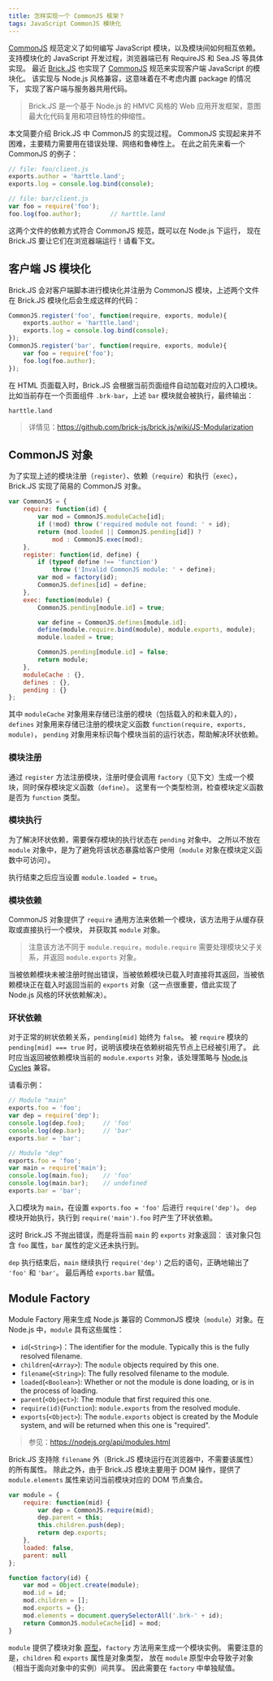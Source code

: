```yaml
---
title: 怎样实现一个 CommonJS 框架？
tags: JavaScript CommonJS 模块化
---
```


[CommonJS][cmjs] 规范定义了如何编写 JavaScript 模块，以及模块间如何相互依赖。
支持模块化的 JavaScript 开发过程，浏览器端已有 RequireJS 和 Sea.JS 等具体实现。
最近 [Brick.JS](https://github.com/brick-js/brick.js) 也实现了
[CommonJS][cmjs] 规范来实现客户端 JavaScript 的模块化。
该实现与 Node.js 风格兼容，这意味着在不考虑内置 package 的情况下，
实现了客户端与服务器共用代码。

> Brick.JS 是一个基于 Node.js 的 HMVC 风格的 Web 应用开发框架，意图最大化代码复用和项目特性的伸缩性。

本文简要介绍 Brick.JS 中 CommonJS 的实现过程。
CommonJS 实现起来并不困难，主要精力需要用在错误处理、网络和鲁棒性上。
在此之前先来看一个 CommonJS 的例子：

```javascript
// file: foo/client.js
exports.author = 'harttle.land';
exports.log = console.log.bind(console);

// file: bar/client.js
var foo = require('foo');
foo.log(foo.author);        // harttle.land
```

这两个文件的依赖方式符合 CommonJS 规范，既可以在 Node.js 下运行，
现在 Brick.JS 要让它们在浏览器端运行！请看下文。

<!--more-->

## 客户端 JS 模块化

Brick.JS 会对客户端脚本进行模块化并注册为 CommonJS 模块，上述两个文件在 Brick.JS 模块化后会生成这样的代码：

```javascript
CommonJS.register('foo', function(require, exports, module){
    exports.author = 'harttle.land';
    exports.log = console.log.bind(console);
});
CommonJS.register('bar', function(require, exports, module){
    var foo = require('foo');
    foo.log(foo.author);
});
```

在 HTML 页面载入时，Brick.JS 会根据当前页面组件自动加载对应的入口模块。
比如当前存在一个页面组件 `.brk-bar`，上述 `bar` 模块就会被执行，最终输出：

```
harttle.land
```

> 详情见：<https://github.com/brick-js/brick.js/wiki/JS-Modularization>

## CommonJS 对象

为了实现上述的模块注册（`register`）、依赖（`require`）和执行（`exec`），
Brick.JS 实现了简易的 CommonJS 对象。

```javascript
var CommonJS = {
    require: function(id) {
        var mod = CommonJS.moduleCache[id];
        if (!mod) throw ('required module not found: ' + id);
        return (mod.loaded || CommonJS.pending[id]) ? 
            mod : CommonJS.exec(mod);
    },
    register: function(id, define) {
        if (typeof define !== 'function')
            throw ('Invalid CommonJS module: ' + define);
        var mod = factory(id);
        CommonJS.defines[id] = define;
    },
    exec: function(module) {
        CommonJS.pending[module.id] = true;

        var define = CommonJS.defines[module.id];
        define(module.require.bind(module), module.exports, module);
        module.loaded = true;

        CommonJS.pending[module.id] = false;
        return module;
    },
    moduleCache : {},
    defines : {},
    pending : {} 
};
```

其中 `moduleCache` 对象用来存储已注册的模块（包括载入的和未载入的），
`defines` 对象用来存储已注册的模块定义函数 `function(require, exports, module)`，
`pending` 对象用来标识每个模块当前的运行状态，帮助解决环状依赖。

### 模块注册

通过 `register` 方法注册模块，注册时便会调用 `factory`（见下文）生成一个模块，同时保存模块定义函数（`define`）。
这里有一个类型检测，检查模块定义函数是否为 `function` 类型。

### 模块执行

为了解决环状依赖，需要保存模块的执行状态在 `pending` 对象中。
之所以不放在 `module` 对象中，是为了避免将该状态暴露给客户使用（`module` 对象在模块定义函数中可访问）。

执行结束之后应当设置 `module.loaded = true`。

### 模块依赖

CommonJS 对象提供了 `require` 通用方法来依赖一个模块，该方法用于从缓存获取或直接执行一个模块，
并获取其 `module` 对象。

> 注意该方法不同于 `module.require`，`module.require` 需要处理模块父子关系，并返回 `module.exports` 对象。

当被依赖模块未被注册时抛出错误，当被依赖模块已载入时直接将其返回，当被依赖模块正在载入时返回当前的 `exports` 对象（这一点很重要，借此实现了 Node.js 风格的环状依赖解决）。

### 环状依赖

对于正常的树状依赖关系，`pending[mid]` 始终为 `false`。
被 `require` 模块的 `pending[mid] === true` 时，说明该模块在依赖树祖先节点上已经被引用了。
此时应当返回被依赖模块当前的 `module.exports` 对象，该处理策略与 [Node.js Cycles][cycle] 兼容。

请看示例：

```javascript
// Module "main"
exports.foo = 'foo';
var dep = require('dep');
console.log(dep.foo);     // 'foo'
console.log(dep.bar);     // 'bar'
exports.bar = 'bar';

// Module "dep"
exports.foo = 'foo';
var main = require('main');
console.log(main.foo);    // 'foo'
console.log(main.bar);    // undefined
exports.bar = 'bar';
```

入口模块为 `main`，在设置 `exports.foo = 'foo'` 后进行 `require('dep')`。
`dep` 模块开始执行，执行到 `require('main').foo` 时产生了环状依赖。

这时 Brick.JS 不抛出错误，而是将当前 `main` 的 `exports` 对象返回：
该对象只包含 `foo` 属性，`bar` 属性的定义还未执行到。

`dep` 执行结束后，`main` 继续执行 `require('dep')` 之后的语句，正确地输出了 `'foo'` 和 `'bar'`。
最后再给 `exports.bar` 赋值。

## Module Factory

Module Factory 用来生成 Node.js 兼容的 CommonJS 模块（`module`）对象。在 Node.js 中，`module` 具有这些属性：

* `id`(`<String>`)：The identifier for the module. Typically this is the fully resolved filename.
* `children`(`<Array>`): The `module` objects required by this one.
* `filename`(`<String>`): The fully resolved filename to the module.
* `loaded`(`<Boolean>`): Whether or not the module is done loading, or is in the process of loading.
* `parent`(`<Object>`): The module that first required this one.
* `require(id)`(`Function`): `module.exports` from the resolved module.
* `exports`(`<Object>`): The `module.exports` object is created by the Module system, and will be returned when this one is "required".

> 参见：<https://nodejs.org/api/modules.html>

Brick.JS 支持除 `filename` 外（Brick.JS 模块运行在浏览器中，不需要该属性）的所有属性。
除此之外，由于 Brick.JS 模块主要用于 DOM 操作，提供了 `module.elements` 属性来访问当前模块对应的 DOM 节点集合。

```javascript
var module = {
    require: function(mid) {
        var dep = CommonJS.require(mid);
        dep.parent = this;
        this.children.push(dep);
        return dep.exports;
    },
    loaded: false,
    parent: null
};

function factory(id) {
    var mod = Object.create(module);
    mod.id = id;
    mod.children = [];
    mod.exports = {};
    mod.elements = document.querySelectorAll('.brk-' + id);
    return CommonJS.moduleCache[id] = mod;
}
```

`module` 提供了模块对象 [原型][prototype]，`factory` 方法用来生成一个模块实例。
需要注意的是，`children` 和 `exports` 属性是对象类型，
放在 `module` 原型中会导致子对象（相当于面向对象中的实例）间共享。
因此需要在 `factory` 中单独赋值。

[cmjs]: http://www.commonjs.org/
[cycle]: https://nodejs.org/api/modules.html#modules_cycles
[prototype]: /2016/02/17/js-prototypal-inheritance.html
